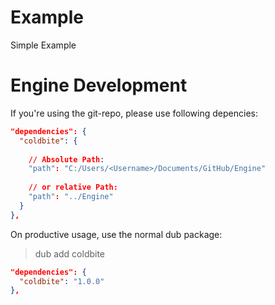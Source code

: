 # Example
Simple Example

# Engine Development
If you're using the git-repo, please use following depencies:
```json
"dependencies": {
  "coldbite": {
        
    // Absolute Path:
    "path": "C:/Users/<Username>/Documents/GitHub/Engine"
        
    // or relative Path:
    "path": "../Engine"
  }
},
```

On productive usage, use the normal dub package:
> dub add coldbite
```json
"dependencies": {
  "coldbite": "1.0.0"
},
```